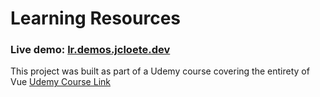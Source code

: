 # Learning Resources
### Live demo: [lr.demos.jcloete.dev](https://lr.demos.jcloete.dev/)

This project was built as part of a Udemy course covering the entirety of Vue [Udemy Course Link](https://www.udemy.com/share/101WAS3@ZEpU8fWpUgHorUjUgTuSNbUbMkroYvIj_Z5p-mrg_Ugb3uB9-vB-Yo3JjL-2i_lUXA==/)